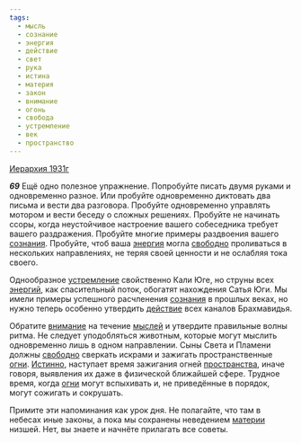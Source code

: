 ```yaml
---
tags:
  - мысль
  - сознание
  - энергия
  - действие
  - свет
  - рука
  - истина
  - материя
  - закон
  - внимание
  - огонь
  - свобода
  - устремление
  - век
  - пространство
---
```


[Иерархия 1931г](https://127.0.0.1:4002/agni/1931)

___69___
Ещё одно полезное упражнение. Попробуйте писать двумя руками и одновременно разное. Или пробуйте одновременно диктовать два письма и вести два разговора. Пробуйте одновременно управлять мотором и вести беседу о сложных решениях. Пробуйте не начинать ссоры, когда неустойчивое настроение вашего собеседника требует вашего раздражения. Пробуйте многие примеры раздвоения вашего [сознания](../../../tags/#сознание). Пробуйте, чтоб ваша [энергия](../../../tags/#энергия) могла [свободно](../../../tags/#свобода) проливаться в нескольких направлениях, не теряя своей ценности и не ослабляя тока своего.   

Однообразное [устремление](../../../tags/#устремление) свойственно Кали Юге, но струны всех [энергий](../../../tags/#энергия), как спасительный поток, обогатят нахождения Сатья Юги. Мы имели примеры успешного расчленения [сознания](../../../tags/#сознание) в прошлых веках, но нужно теперь особенно утвердить [действие](../../../tags/#действие) всех каналов Брахмавидья.   

Обратите [внимание](../../../tags/#внимание) на течение [мыслей](../../../tags/#мысль) и утвердите правильные волны ритма. Не следует уподобляться животным, которые могут мыслить одновременно лишь в одном направлении. Сыны Света и Пламени должны [свободно](../../../tags/#свобода) сверкать искрами и зажигать пространственные [огни](../../../tags/#огонь). [Истинно](../../../tags/#истина), наступает время зажигания огней [пространства](../../../tags/#пространство), иначе говоря, выявления их даже в физической ближайшей сфере. Трудное время, когда [огни](../../../tags/#огонь) могут вспыхивать и, не приведённые в порядок, могут сожигать и сокрушать.   

Примите эти напоминания как урок дня. Не полагайте, что там в небесах иные законы, а пока мы сохранены неведением [материи](../../../tags/#материя) низшей. Нет, вы знаете и начнёте прилагать все советы.   

